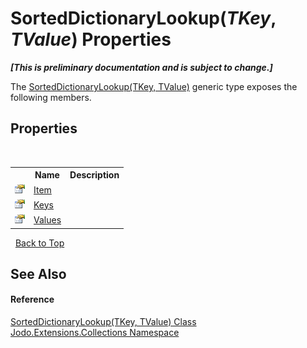 # SortedDictionaryLookup(*TKey*, *TValue*) Properties
 _**\[This is preliminary documentation and is subject to change.\]**_

The <a href="T_Jodo_Extensions_Collections_SortedDictionaryLookup_2">SortedDictionaryLookup(TKey, TValue)</a> generic type exposes the following members.


## Properties
&nbsp;<table><tr><th></th><th>Name</th><th>Description</th></tr><tr><td>![Public property](media/pubproperty.gif "Public property")</td><td><a href="P_Jodo_Extensions_Collections_SortedDictionaryLookup_2_Item">Item</a></td><td /></tr><tr><td>![Public property](media/pubproperty.gif "Public property")</td><td><a href="P_Jodo_Extensions_Collections_SortedDictionaryLookup_2_Keys">Keys</a></td><td /></tr><tr><td>![Public property](media/pubproperty.gif "Public property")</td><td><a href="P_Jodo_Extensions_Collections_SortedDictionaryLookup_2_Values">Values</a></td><td /></tr></table>&nbsp;
<a href="#sorteddictionarylookup(*tkey*,-*tvalue*)-properties">Back to Top</a>

## See Also


#### Reference
<a href="T_Jodo_Extensions_Collections_SortedDictionaryLookup_2">SortedDictionaryLookup(TKey, TValue) Class</a><br /><a href="N_Jodo_Extensions_Collections">Jodo.Extensions.Collections Namespace</a><br />
